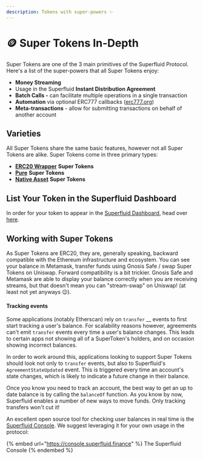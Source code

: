 ```yaml
---
description: Tokens with super-powers ✨
---
```


# 🪙 Super Tokens In-Depth

Super Tokens are one of the 3 main primitives of the Superfluid Protocol. Here's a list of the super-powers that all Super Tokens enjoy:

* **Money Streaming**
* Usage in the Superfluid **Instant Distribution Agreement**
* **Batch Calls -** can facilitate multiple operations in a single transaction
* **Automation** via optional ERC777 callbacks ([erc777.org](https://www.erc777.org))
* **Meta-transactions** - allow for submitting transactions on behalf of another account

## Varieties

All Super Tokens share the same basic features, however not all Super Tokens are alike. Super Tokens come in three primary types:

* [**ERC20 Wrapper**](erc20-wrapper-tokens.md) **Super Tokens**
* [**Pure**](pure-super-tokens.md) **Super Tokens**
* [**Native Asset**](native-asset-super-tokens.md) **Super Tokens**

## List Your Token in the Superfluid Dashboard

In order for your token to appear in the [Superfluid Dashboard](https://app.superfluid.finance), head over [here](https://docs.superfluid.finance/superfluid/resources/token-dashboard-submission).

## Working with Super Tokens

As Super Tokens are ERC20, they are, generally speaking, backward compatible with the Ethereum infrastructure and ecosystem. You can see your balance in Metamask, transfer funds using Gnosis Safe / swap Super Tokens on Uniswap. Forward compatibility is a bit trickier. Gnosis Safe and Metamask are able to display your balance correctly when you are receiving streams, but that doesn't mean you can "stream-swap" on Uniswap! (at least not yet anyways 😉).

#### Tracking events

Some applications (notably Etherscan) rely on `transfer` \_\_ events to first start tracking a user's balance. For scalability reasons however, agreements can't emit `transfer` events every time a user's balance changes. This leads to certain apps not showing all of a SuperToken's holders, and on occasion showing incorrect balances.

In order to work around this, applications looking to support Super Tokens should look not only to `transfer` events, but also to Superfluid's `AgreementStateUpdated` event. This is triggered every time an account's state changes, which is likely to indicate a future change in their balance.

Once you know you need to track an account, the best way to get an up to date balance is by calling the `balanceOf` function. As you know by now, Superfluid enables a number of new ways to move funds. Only tracking transfers won't cut it!

An excellent open source tool for checking user balances in real time is the [Superfluid Console](https://console.superfluid.finance). We suggest leveraging it for your own usage in the protocol:

{% embed url="https://console.superfluid.finance" %}
The Superfluid Console
{% endembed %}
